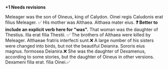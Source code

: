 **+1 Needs revisions**

Meleager was the son of Oineus, king of Calydon. Oinei regis Caludonis erat filius Meleager. ✅
His mother was Althaea. Althaea mater eius. **❓ Better to include an explicit verb here for "was".**
That woman was the daughter of Thestius. Illa erat filia Thestii.  ✅
The brothers of Althaea were killed by Meleager. Althaeae fratris interfecti sunt.❌
A large number of his sisters were changed into birds, but not the beautiful Deianira. Sororis eius magnus. formosea Deianira.❌
She was the daughter of Dexamenus, according to some stories, but the daughter of Oineus in other versions. Dexameni filia erat. filia Oinei.✅
